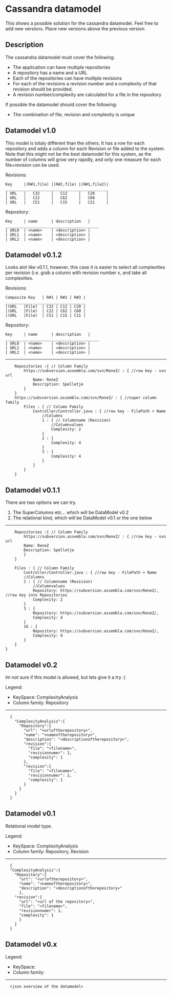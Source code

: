 Cassandra datamodel
===================
This shows a possible solution for the cassandra datamodel. Feel free to add new versions. Place new versions above the 
previous version.

Description
-----------
The cassandra datamodel must cover the following:
* The application can have multiple repositories
* A repository has a name and a URL
* Each of the repositories can have multiple revisions
* For each of the revisions a revision number and a complexity of that revision should be provided.
* A revision number/complexity are calculated for a file in the repository
  
If possible the datamodel should cover the following:
* The combination of file, revision and complexity is unique

Datamodel v1.0
----------------
This model is totaly different than the others. It has a row for each repository and adds a column for each Revision or file added to the system. Note that this might not be the best datamodel for this system, as the number of columns will grow very rapidly, and only one measure for each file+revision can be used.

Revisions:

	Key		|(R#1,file)	|(R#2,file)	|(R#1,file2)|
	_____________________________________________
	| URL	| 	C32		| 	C12		| 	C20		|
	| URL	| 	C22		| 	C62		| 	C60		|
	| URL	| 	C51		| 	C15		| 	C21		|

Repository:

	Key		| name		| description	|
	_________________________________________
	| URL0	| <name>	| <description>	|
	| URL1	| <name>	| <description>	|
	| URL2	| <name>	| <description>	|

Datamodel v0.1.2
----------------
Looks alot like v0.1.1, however, this case it is easier to select all complexities per revision (i.e. grab a column with revision number x, and take all complexities.    

Revisions:

	Composite Key	| R#1 | R#2 | R#3 |
	___________________________________
	|(URL	|File)	| C32 | C12 | C20 |
	|(URL	|File)	| C22 | C62 | C60 |
	|(URL	|File)	| C51 | C15 | C21 |
  
Repository:

	Key		| name		| description	|
	_________________________________________
	| URL0	| <name>	| <description>	|
	| URL1	| <name>	| <description>	|
	| URL2	| <name>	| <description>	|
---
		Repositories :{ // Column Family
			https://subversion.assembla.com/svn/ReneZ/ : { //row key - svn url
				Name: ReneZ
				Description: Spelletje
			}
		}
		https://subvcersion.assembla.com/svn/ReneZ/ : { //super column family
			Files : { // Column Family
				Controller/Controller.java : { //row key - FilePath + Name
					//Columns
					1 : { // Columnname (Revision)
						//Columnvalues
						Complexity: 2
					}
					2 : {
						Complexity: 4
					}
					3 : {
						Complexity: 4
					}
				}
			}
		}

Datamodel v0.1.1
----------------

There are two options we can try.   
1. The SuperColumns etc... which will be DataModel v0.2  
2. The relational kind, which will be DataModel v0.1 or the one below  

---
		Repositories :{ // Column Family
			https://subversion.assembla.com/svn/ReneZ/ : { //row key - svn url
			Name: ReneZ
			Description: Spelletje
			}
		}

		Files : { // Column Family
			Controller/Controller.java : { //row key - FilePath + Name
			//Columns
			1 : { // Columnname (Revision)
				//Columnvalues
				Repository: https://subversion.assembla.com/svn/ReneZ/,  //row key into Repositories
				Complexity: 2
			}
			3 : {
				Repository: https://subversion.assembla.com/svn/ReneZ/,
				Complexity: 4
			}
			16 : {
				Repository: https://subversion.assembla.com/svn/ReneZ/,
				Complexity: 9
			}
		}
	}


Datamodel v0.2
--------------
Im not sure if this model is allowed, but lets give it a try :)

Legend:  
* KeySpace: ComplexityAnalysis  
* Column family: Repository  

---
      {
        "ComplexityAnalysis":{
          "Repository":{
            "url": "<urloftherepository>",
            "name": "<nameoftherepository>",
            "description": "<descriptionoftherepository>",
            "revision":{
              "file": "<filename>",
              "revisionnumer": 1,
              "complexity": 1
            },
            "revision":{
              "file": "<filename>",
              "revisionnumer": 2,
              "complexity": 1
            }
          }
        }
      }
      
Datamodel v0.1
--------------
Relational model type.

Legend:  
* KeySpace: ComplexityAnalysis  
* Column family: Repository, Revision 

---
      {
      "ComplexityAnalysis":{
        "Repository":{
          "url": "<urloftherepository>",
          "name": "<nameoftherepository>",
          "description": "<descriptionoftherepository>"
          },
        "revision":{
          "url": "<url of the repository>",
          "file": "<filename>",
          "revisionnumer": 1,
          "complexity": 1
          }
        }
      }
      
Datamodel v0.x
--------------
<comments>

Legend:  
* KeySpace:   
* Column family:   

---
      <json overview of the datamodel>
    